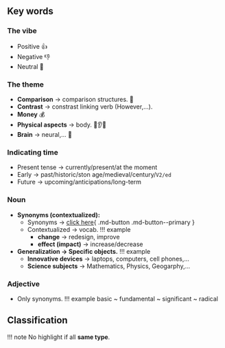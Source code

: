 ## Key words
### The vibe
- Positive 👍
- Negative 👎
- Neutral 👐
### The theme
- **Comparison** $\rightarrow$ comparison structures. 💁
- **Contrast** $\rightarrow$ constrast linking verb (However,...).
- **Money** 💰
- **Physical aspects** $\rightarrow$ body. 👄👂👀
- **Brain** $\rightarrow$ neural,... 🧠
### Indicating time
- Present tense $\rightarrow$ currently/present/at the moment
- Early $\rightarrow$ past/historic/ston age/medieval/century/``V2/ed``
- Future $\rightarrow$ upcoming/anticipations/long-term
### Noun
- **Synonyms (contextualized):**
    - Synonyms $\rightarrow$ [click here](../synonymslist.md){ .md-button .md-button--primary }
    - Contextualized $\rightarrow$ vocab.
    !!! example
        - **change** $\rightarrow$ redesign, improve
        - **effect (impact)** $\rightarrow$ increase/decrease
- **Generalization $\rightarrow$ Specific objects.**
!!! example
    - **Innovative devices** $\rightarrow$ laptops, computers, cell phones,...
    - **Science subjects** $\rightarrow$ Mathematics, Physics, Geogarphy,...

### Adjective
- Only synonyms.
!!! example
    basic ~ fundamental ~ significant ~ radical

## Classification
!!! note
    No highlight if all **same type**.
